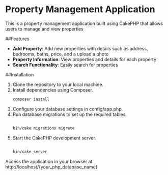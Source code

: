 # Property Management Application
This is a property management application built using CakePHP that allows users to manage and view properties

##Features
- **Add Property**: Add new properties with details such as address, bedrooms, baths, price, and a upload a photo
- **Property Information**: View properties and details for each property
- **Search Functionality**: Easily search for properties

##Installation
1. Clone the repository to your local machine.
2. Install dependencies using Composer.
   ```bash
   composer install

3. Configure your database settings in config/app.php.
4. Run database migrations to set up the required tables.
    ```bash
    
    bin/cake migrations migrate
    
5. Start the CakePHP development server.
    ```bash
    
    bin/cake server
Access the application in your browser at http://localhost/{your_php_database_name}

